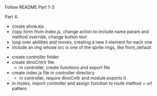 <!-- 
NOTE:
* comment anchors is an extension
* turn on word wrap
* show branches, chance to grab code is later, chance to watch and ask questions is now
* cover mvcr again
 -->

Follow README Part 1-3

Part 4:
<!-- TODO create ejs for pokemon show page -->
- create show.ejs
- copy form from index.js, change action to include name param and method override, change button text
- loop over abilities and moves, creating a new li element for each one
- include an img whose src is one of the sprite imgs, like front_default

<!-- TODO create routes that pair: method + url pattern => controller -->
- create controller folder
- create dinoCntrlr file
    * in controller, create functions and export file
- create index.js file in controller directory
    * in controller, require dinoCntlr and module.exports it
- in routes, import controller and assign function to route method + url pattern

<!-- TODO expand api request limit to 151 -->